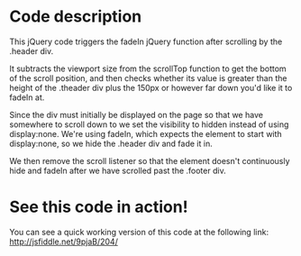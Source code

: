 # Code description

This jQuery code triggers the fadeIn jQuery function after scrolling by the .header div.

It subtracts the viewport size from the scrollTop function to get the bottom of the scroll position, and then checks whether its value is greater than the height of the .theader div plus the 150px or however far down you'd like it to fadeIn at.

Since the div must initially be displayed on the page so that we have somewhere to scroll down to we set the visibility to hidden instead of using display:none. We're using fadeIn, which expects the element to start with display:none, so we hide the .header div and fade it in.

We then remove the scroll listener so that the element doesn't continuously hide and fadeIn after we have scrolled past the .footer div.

# See this code in action!

You can see a quick working version of this code at the following link: http://jsfiddle.net/9pjaB/204/
